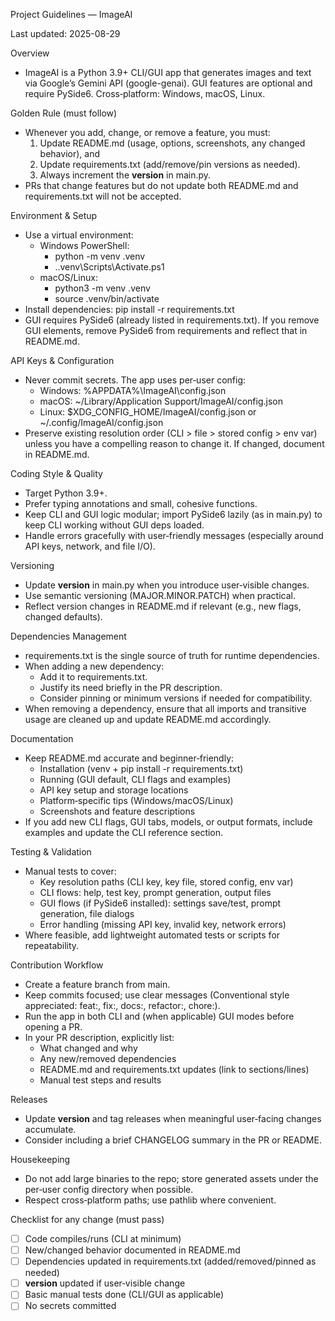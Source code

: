 Project Guidelines — ImageAI

Last updated: 2025-08-29

Overview
- ImageAI is a Python 3.9+ CLI/GUI app that generates images and text via Google’s Gemini API (google-genai). GUI features are optional and require PySide6. Cross‑platform: Windows, macOS, Linux.

Golden Rule (must follow)
- Whenever you add, change, or remove a feature, you must:
  1) Update README.md (usage, options, screenshots, any changed behavior), and
  2) Update requirements.txt (add/remove/pin versions as needed).
  3) Always increment the __version__ in main.py.
- PRs that change features but do not update both README.md and requirements.txt will not be accepted.

Environment & Setup
- Use a virtual environment:
  - Windows PowerShell:
    - python -m venv .venv
    - .\.venv\Scripts\Activate.ps1
  - macOS/Linux:
    - python3 -m venv .venv
    - source .venv/bin/activate
- Install dependencies: pip install -r requirements.txt
- GUI requires PySide6 (already listed in requirements.txt). If you remove GUI elements, remove PySide6 from requirements and reflect that in README.md.

API Keys & Configuration
- Never commit secrets. The app uses per‑user config:
  - Windows: %APPDATA%\ImageAI\config.json
  - macOS: ~/Library/Application Support/ImageAI/config.json
  - Linux: $XDG_CONFIG_HOME/ImageAI/config.json or ~/.config/ImageAI/config.json
- Preserve existing resolution order (CLI > file > stored config > env var) unless you have a compelling reason to change it. If changed, document in README.md.

Coding Style & Quality
- Target Python 3.9+.
- Prefer typing annotations and small, cohesive functions.
- Keep CLI and GUI logic modular; import PySide6 lazily (as in main.py) to keep CLI working without GUI deps loaded.
- Handle errors gracefully with user‑friendly messages (especially around API keys, network, and file I/O).

Versioning
- Update __version__ in main.py when you introduce user‑visible changes.
- Use semantic versioning (MAJOR.MINOR.PATCH) when practical.
- Reflect version changes in README.md if relevant (e.g., new flags, changed defaults).

Dependencies Management
- requirements.txt is the single source of truth for runtime dependencies.
- When adding a new dependency:
  - Add it to requirements.txt.
  - Justify its need briefly in the PR description.
  - Consider pinning or minimum versions if needed for compatibility.
- When removing a dependency, ensure that all imports and transitive usage are cleaned up and update README.md accordingly.

Documentation
- Keep README.md accurate and beginner‑friendly:
  - Installation (venv + pip install -r requirements.txt)
  - Running (GUI default, CLI flags and examples)
  - API key setup and storage locations
  - Platform‑specific tips (Windows/macOS/Linux)
  - Screenshots and feature descriptions
- If you add new CLI flags, GUI tabs, models, or output formats, include examples and update the CLI reference section.

Testing & Validation
- Manual tests to cover:
  - Key resolution paths (CLI key, key file, stored config, env var)
  - CLI flows: help, test key, prompt generation, output files
  - GUI flows (if PySide6 installed): settings save/test, prompt generation, file dialogs
  - Error handling (missing API key, invalid key, network errors)
- Where feasible, add lightweight automated tests or scripts for repeatability.

Contribution Workflow
- Create a feature branch from main.
- Keep commits focused; use clear messages (Conventional style appreciated: feat:, fix:, docs:, refactor:, chore:).
- Run the app in both CLI and (when applicable) GUI modes before opening a PR.
- In your PR description, explicitly list:
  - What changed and why
  - Any new/removed dependencies
  - README.md and requirements.txt updates (link to sections/lines)
  - Manual test steps and results

Releases
- Update __version__ and tag releases when meaningful user‑facing changes accumulate.
- Consider including a brief CHANGELOG summary in the PR or README.

Housekeeping
- Do not add large binaries to the repo; store generated assets under the per‑user config directory when possible.
- Respect cross‑platform paths; use pathlib where convenient.

Checklist for any change (must pass)
- [ ] Code compiles/runs (CLI at minimum)
- [ ] New/changed behavior documented in README.md
- [ ] Dependencies updated in requirements.txt (added/removed/pinned as needed)
- [ ] __version__ updated if user‑visible change
- [ ] Basic manual tests done (CLI/GUI as applicable)
- [ ] No secrets committed
